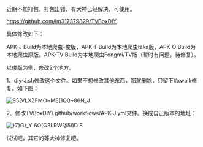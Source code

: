 近期不能打包，打包出错，有大神已经解决，可使用。

https://github.com/lm317379829/TVBoxDIY

具体修改如下：

APK-J Build为本地爬虫-俊版，APK-T Build为本地爬虫taka版，APK-O Build为本地爬虫原版。APK-TV Build为本地爬虫Fongmi/TV版（暂时有问题，待修复）。

以俊版为例，修改2个地方。

1、diy-J.sh修改这个文件。如果不想修改其他东西，那就删除，只留下#xwalk修复。如下图：

![95(VLXZFMO~ME(1Q0~86N_J](https://user-images.githubusercontent.com/102397160/189464788-ad5f1c76-11bb-498a-ab32-afda1dec4427.png)

2、修改TVBoxDIY/.github/workflows/APK-J.yml文件。换成自己版本的地址：

![}7}G)_Y 6O(G3LRW@5I)D 8](https://user-images.githubusercontent.com/102397160/189464832-37b40992-61fb-4d56-b669-55f887234139.png)

试试吧，其它的等大神修复吧。
